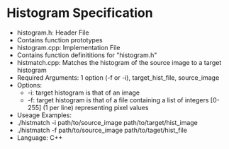 # Histogram Specification
- histogram.h: Header File
 - Contains function prototypes
- histogram.cpp: Implementation File
 - Contains function definititions for "histogram.h"
- histmatch.cpp: Matches the histogram of the source image to a target histogram
 - Required Arguments: 1 option (-f or -i), target_hist_file, source_image
 - Options:
   - -i: target histogram is that of an image
   - -f: target histogram is that of a file containing a list of integers [0-255] (1 per line) representing pixel values
 - Useage Examples:
  - ./histmatch -i path/to/source_image path/to/target/hist_image
  - ./histmatch -f path/to/source_image path/to/taget/hist_file
- Language: C++
